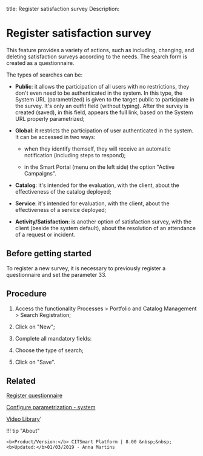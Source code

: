 title: Register satisfaction survey
Description: 
# Register satisfaction survey

This feature provides a variety of actions, such as including, changing, and deleting satisfaction surveys according to the needs.
The search form is created as a questionnaire.

The types of searches can be:

-   **Public**: it allows the participation of all users with no restrictions,
    they don't even need to be authenticated in the system. In this type, the
    System URL (parametrized) is given to the target public to participate in
    the survey. It's only an outfit field (without typing). After the survey is
    created (saved), in this field, appears the full link, based on the System
    URL properly parametrized;

-   **Global**: it restricts the participation of user authenticated in the
    system. It can be accessed in two ways:

    -   when they identify themself, they will receive an automatic notification
        (including steps to respond);

    -   in the Smart Portal (menu on the left side) the option "Active
        Campaigns".

-   **Catalog**: it's intended for the evaluation, with the client, about the
    effectiveness of the catalog deployed;

-   **Service**: it's intended for evaluation, with the client, about the
    effectiveness of a service deployed;

-   **Activity/Satisfaction**: is another option of satisfaction survey, with
    the client (beside the system default), about the resolution of an
    attendance of a request or incident.


Before getting started
--------------------------

To register a new survey, it is necessary to previously register a questionnaire
and set the parameter 33.

Procedure
-------------

1.  Access the functionality Processes \> Portfolio and Catalog Management \>
    Search Registration;

2.  Click on "New";

3.  Complete all mandatory fields:

4.  Choose the type of search;

5.  Click on "Save".

Related
-------

[Register questionnaire](/en-us/citsmart-platform-8/platform-administration/questionnaires/questionaires-management/register-questionnaire.html)

[Configure parametrization - system](/en-us/citsmart-platform-8/platform-administration/parameters-list/configure-parametrization-system.html)


<i class='fa fa-youtube-play  fa-2x' style='color:#97ce17;vertical-align: middle;'> </i> [Video Library](https://www.youtube.com/playlist?list=PLB5qK2uzf2RPsG8HdkE7qEHB39yEI_T8y)'

!!! tip "About"

    <b>Product/Version:</b> CITSmart Platform | 8.00 &nbsp;&nbsp;
    <b>Updated:</b>01/03/2019 - Anna Martins

